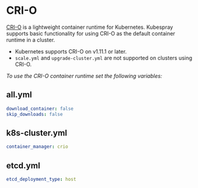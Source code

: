 # CRI-O

[CRI-O] is a lightweight container runtime for Kubernetes.
Kubespray supports basic functionality for using CRI-O as the default container runtime in a cluster.

* Kubernetes supports CRI-O on v1.11.1 or later.
* `scale.yml` and `upgrade-cluster.yml` are not supported on clusters using CRI-O.

_To use the CRI-O container runtime set the following variables:_

## all.yml

```yaml
download_container: false
skip_downloads: false
```

## k8s-cluster.yml

```yaml
container_manager: crio
```

## etcd.yml

```yaml
etcd_deployment_type: host
```

[CRI-O]: https://cri-o.io/

